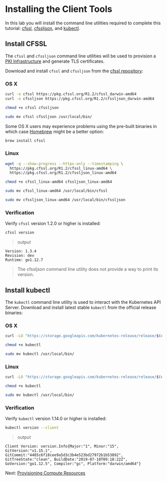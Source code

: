 # Installing the Client Tools

In this lab you will install the command line utilities required to complete this tutorial: [cfssl](https://github.com/cloudflare/cfssl), [cfssljson](https://github.com/cloudflare/cfssl), and [kubectl](https://kubernetes.io/docs/tasks/tools/install-kubectl).


## Install CFSSL

The `cfssl` and `cfssljson` command line utilities will be used to provision a [PKI Infrastructure](https://en.wikipedia.org/wiki/Public_key_infrastructure) and generate TLS certificates.

Download and install `cfssl` and `cfssljson` from the [cfssl repository](https://pkg.cfssl.org):

### OS X

```sh
curl -o cfssl https://pkg.cfssl.org/R1.2/cfssl_darwin-amd64
curl -o cfssljson https://pkg.cfssl.org/R1.2/cfssljson_darwin-amd64
```

```sh
chmod +x cfssl cfssljson
```

```sh
sudo mv cfssl cfssljson /usr/local/bin/
```

Some OS X users may experience problems using the pre-built binaries in which case [Homebrew](https://brew.sh) might be a better option:

```sh
brew install cfssl
```

### Linux

```sh
wget -q --show-progress --https-only --timestamping \
  https://pkg.cfssl.org/R1.2/cfssl_linux-amd64 \
  https://pkg.cfssl.org/R1.2/cfssljson_linux-amd64
```

```sh
chmod +x cfssl_linux-amd64 cfssljson_linux-amd64
```

```sh
sudo mv cfssl_linux-amd64 /usr/local/bin/cfssl
```

```sh
sudo mv cfssljson_linux-amd64 /usr/local/bin/cfssljson
```

### Verification

Verify `cfssl` version 1.2.0 or higher is installed:

```sh
cfssl version
```

> output

```
Version: 1.3.4
Revision: dev
Runtime: go1.12.7
```

> The cfssljson command line utility does not provide a way to print its version.

## Install kubectl

The `kubectl` command line utility is used to interact with the Kubernetes API Server.
Download and install latest stable `kubectl` from the official release binaries:

### OS X

```sh
curl -LO "https://storage.googleapis.com/kubernetes-release/release/$(curl -s https://storage.googleapis.com/kubernetes-release/release/stable.txt)/bin/darwin/amd64/kubectl"
```

```sh
chmod +x kubectl
```

```sh
sudo mv kubectl /usr/local/bin/
```

### Linux

```sh
curl -LO "https://storage.googleapis.com/kubernetes-release/release/$(curl -s https://storage.googleapis.com/kubernetes-release/release/stable.txt)/bin/linux/amd64/kubectl"
```

```sh
chmod +x kubectl
```

```sh
sudo mv kubectl /usr/local/bin/
```

### Verification

Verify `kubectl` version 1.14.0 or higher is installed:

```sh
kubectl version --client
```

> output

```
Client Version: version.Info{Major:"1", Minor:"15", GitVersion:"v1.15.1", GitCommit:"4485c6f18cee9a5d3c3b4e523bd27972b1b53892", GitTreeState:"clean", BuildDate:"2019-07-18T09:18:22Z", GoVersion:"go1.12.5", Compiler:"gc", Platform:"darwin/amd64"}
```

Next: [Provisioning Compute Resources](03-compute-resources.md)
